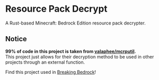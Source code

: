 # Resource Pack Decrypt
A Rust-based Minecraft: Bedrock Edition resource pack decrypter.

## Notice
**99% of code in this project is taken from [valaphee/mcrputil](https://github.com/valaphee/mcrputil/blob/main/src/main.rs).**\
This project just allows for their decryption method to be used in other projects through an external function.

Find this project used in [Breaking Bedrock](https://github.com/KingRainbow44/Breaking-Bedrock)!
